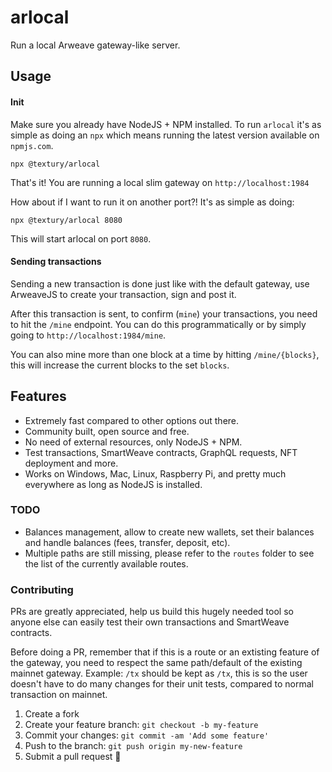 # arlocal
Run a local Arweave gateway-like server.

## Usage
#### Init
Make sure you already have NodeJS + NPM installed.
To run `arlocal` it's as simple as doing an `npx` which means running the latest version available on `npmjs.com`.
```
npx @textury/arlocal
```
That's it! You are running a local slim gateway on `http://localhost:1984`

How about if I want to run it on another port?!
It's as simple as doing:
```
npx @textury/arlocal 8080
```
This will start arlocal on port `8080`.

#### Sending transactions
Sending a new transaction is done just like with the default gateway, use ArweaveJS to create your transaction, sign and post it.

After this transaction is sent, to confirm (`mine`) your transactions, you need to hit the `/mine` endpoint. You can do this programmatically or by simply going to `http://localhost:1984/mine`.

You can also mine more than one block at a time by hitting `/mine/{blocks}`, this will increase the current blocks to the set `blocks`.

## Features
- Extremely fast compared to other options out there.
- Community built, open source and free.
- No need of external resources, only NodeJS + NPM.
- Test transactions, SmartWeave contracts, GraphQL requests, NFT deployment and more.
- Works on Windows, Mac, Linux, Raspberry Pi, and pretty much everywhere as long as NodeJS is installed.

### TODO
- Balances management, allow to create new wallets, set their balances and handle balances (fees, transfer, deposit, etc).
- Multiple paths are still missing, please refer to the `routes` folder to see the list of the currently available routes.

### Contributing
PRs are greatly appreciated, help us build this hugely needed tool so anyone else can easily test their own transactions and SmartWeave contracts.

Before doing a PR, remember that if this is a route or an extisting feature of the gateway, you need to respect the same path/default of the existing mainnet gateway. Example: `/tx` should be kept as `/tx`, this is so the user doesn't have to do many changes for their unit tests, compared to normal transaction on mainnet.

1.  Create a fork
2.  Create your feature branch: `git checkout -b my-feature`
3.  Commit your changes: `git commit -am 'Add some feature'`
4.  Push to the branch: `git push origin my-new-feature`
5.  Submit a pull request 🚀